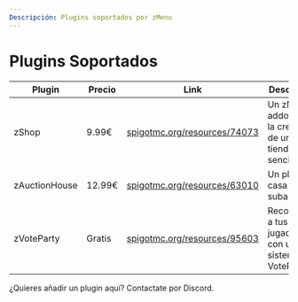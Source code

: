 ```yaml
---
Descripción: Plugins soportados por zMenu
---
```


# Plugins Soportados

<table data-full-width="true"><thead><tr><th width="170">Plugin</th><th width="87">Precio</th><th width="321">Link</th><th>Descripción</th></tr></thead><tbody><tr><td>zShop</td><td>9.99€</td><td><a href="https://www.spigotmc.org/resources/74073/">spigotmc.org/resources/74073</a></td><td>Un zMenu addon para la creación de una tienda sencilla</td></tr><tr><td>zAuctionHouse</td><td>12.99€</td><td><a href="https://www.spigotmc.org/resources/63010">spigotmc.org/resources/63010</a></td><td>Un plugin de casa de subastas</td></tr><tr><td>zVoteParty</td><td>Gratis</td><td><a href="https://www.spigotmc.org/resources/95603">spigotmc.org/resources/95603</a></td><td>Recompensa a tus jugadores con un sistema de VoteParty.</td></tr></tbody></table>

¿Quieres añadir un plugin aquí? Contactate por Discord.
